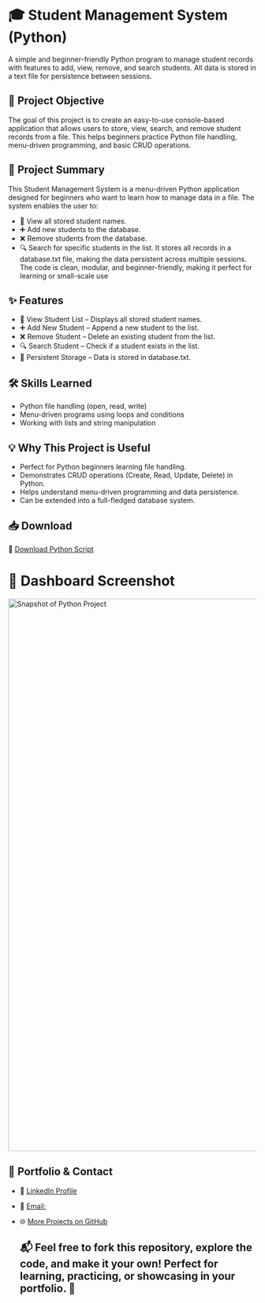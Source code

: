 # 🎓 Student Management System (Python)
A simple and beginner-friendly Python program to manage student records with features to add, view, remove, and search students. All data is stored in a text file for persistence between sessions.

## 🎯 Project Objective
The goal of this project is to create an easy-to-use console-based application that allows users to store, view, search, and remove student records from a file.
This helps beginners practice Python file handling, menu-driven programming, and basic CRUD operations.

## 📝 Project Summary
This Student Management System is a menu-driven Python application designed for beginners who want to learn how to manage data in a file. The system enables the user to:

- 📜 View all stored student names.
- ➕ Add new students to the database.
- ❌ Remove students from the database.
- 🔍 Search for specific students in the list.
It stores all records in a database.txt file, making the data persistent across multiple sessions. The code is clean, modular, and beginner-friendly, making it perfect for learning or small-scale use


## ✨ Features
- 📜 View Student List – Displays all stored student names.
- ➕ Add New Student – Append a new student to the list.
- ❌ Remove Student – Delete an existing student from the list.
- 🔍 Search Student – Check if a student exists in the list.
- 💾 Persistent Storage – Data is stored in database.txt.

## 🛠 Skills Learned
- Python file handling (open, read, write)
- Menu-driven programs using loops and conditions
- Working with lists and string manipulation

## 💡 Why This Project is Useful
- Perfect for Python beginners learning file handling.
- Demonstrates CRUD operations (Create, Read, Update, Delete) in Python.
- Helps understand menu-driven programming and data persistence.
- Can be extended into a full-fledged database system.

## 📥 Download
📌 [Download Python Script](https://github.com/Farisraihan777/Python-hub_.../blob/main/WLECOME%20TO%20STUDENT%20MANAGEMENT%20SYSTEM.py)

# 📸 Dashboard Screenshot
<img width="1919" height="1120" alt="Snapshot of Python Project" src="https://github.com/user-attachments/assets/2c7fe3d9-a1bb-4cd0-aa51-cc427f8b35df" />


  ## 🔗 Portfolio & Contact
- 💼 [LinkedIn Profile](https://www.linkedin.com/in/faris-raihan-70b916329/)
- 📧 [Email:](farisraihan777@gmail.com)
- 🌐 [More Projects on GitHub](https://github.com/Farisraihan777)

  ## 📬 Feel free to fork this repository, explore the code, and make it your own! Perfect for learning, practicing, or showcasing in your portfolio. 🚀
